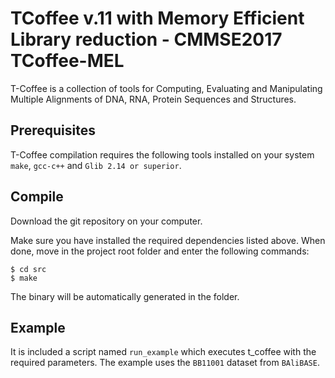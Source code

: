 TCoffee v.11 with Memory Efficient Library reduction - CMMSE2017
TCoffee-MEL
=========
T-Coffee is a collection of tools for Computing, Evaluating and Manipulating 
Multiple Alignments of DNA, RNA, Protein Sequences and Structures.


Prerequisites
--------------
T-Coffee compilation requires the following tools installed on your system ``make``, ``gcc-c++`` and ``Glib 2.14 or superior``. 


Compile 
--------
Download the git repository on your computer.
    
Make sure you have installed the required dependencies listed above. 
When done, move in the project root folder and enter the following commands:     
    
    $ cd src
    $ make
    

The binary will be automatically generated in the folder.


Example
--------

It is included a script named ``run_example`` which executes t_coffee with the required parameters.
The example uses the ``BB11001`` dataset from ``BAliBASE``.
